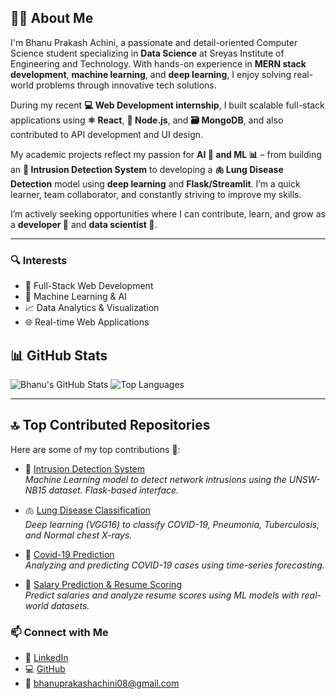 ## 👨‍💻 About Me

I'm Bhanu Prakash Achini, a passionate and detail-oriented Computer Science student specializing in **Data Science** at Sreyas Institute of Engineering and Technology. With hands-on experience in **MERN stack development**, **machine learning**, and **deep learning**, I enjoy solving real-world problems through innovative tech solutions.

During my recent **💻 Web Development internship**, I built scalable full-stack applications using **⚛️ React**, **🔗 Node.js**, and **🗃️ MongoDB**, and also contributed to API development and UI design.

My academic projects reflect my passion for **AI 🤖 and ML 📊** – from building an **🔐 Intrusion Detection System** to developing a **🫁 Lung Disease Detection** model using **deep learning** and **Flask/Streamlit**. I’m a quick learner, team collaborator, and constantly striving to improve my skills.

I’m actively seeking opportunities where I can contribute, learn, and grow as a **developer 💼** and **data scientist 🔬**.

---

### 🔍 Interests
- 🧱 Full-Stack Web Development
- 🤖 Machine Learning & AI
- 📈 Data Analytics & Visualization
- 🌐 Real-time Web Applications
  
## 📊 GitHub Stats

![Bhanu's GitHub Stats](https://github-readme-stats.vercel.app/api?username=Bhanuprakashachini&show_icons=true&theme=tokyonight)
![Top Languages](https://github-readme-stats.vercel.app/api/top-langs/?username=Bhanuprakashachini&layout=compact&theme=tokyonight)

---

## 🔝 Top Contributed Repositories

Here are some of my top contributions 🚀:

- 🔐 [Intrusion Detection System](https://github.com/Bhanuprakashachini/Intrusion_Detection_System)  
  *Machine Learning model to detect network intrusions using the UNSW-NB15 dataset. Flask-based interface.*

- 🫁 [Lung Disease Classification](https://github.com/Bhanuprakashachini/Lung-Disease-Classification-)  
  *Deep learning (VGG16) to classify COVID-19, Pneumonia, Tuberculosis, and Normal chest X-rays.*

- 🦠 [Covid-19 Prediction](https://github.com/Bhanuprakashachini/Covid-19-Prediction)  
  *Analyzing and predicting COVID-19 cases using time-series forecasting.*

- 💼 [Salary Prediction & Resume Scoring](https://github.com/Bhanuprakashachini/Salary-Prediction-and-Resume-Rate-calculation)  
  *Predict salaries and analyze resume scores using ML models with real-world datasets.*
### 📫 Connect with Me

- 💼 [LinkedIn](https://www.linkedin.com/in/bhanu-prakash-achini-b261312ba)  
- 💻 [GitHub](https://github.com/Bhanuprakashachini)  
- 📧 bhanuprakashachini08@gmail.com
